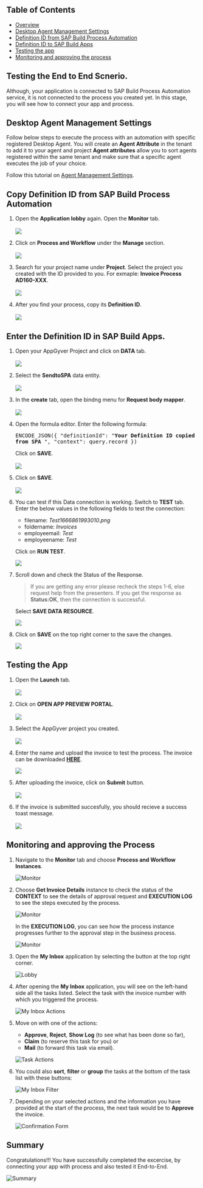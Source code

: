 ## Table of Contents
- [Overview](#overview)
- [Desktop Agent Management Settings](#AgentSettings)
- [Definition ID from SAP Build Process Automation](#SPA)
- [Definition ID to SAP Build Apps](#build)
- [Testing the app](#Test)
- [Monitoring and approving the process](#name)

## Testing the End to End Scnerio. <a name="overview"></a>
Although, your application is connected to SAP Build Process Automation service, it is not connected to the process you created yet. In this stage, you will see how to connect your app and process.


## Desktop Agent Management Settings <a name="AgentSettings"></a>
Follow below steps to execute the process with an automation with specific registered Desktop Agent.
You will create an **Agent Attribute** in the tenant to add it to your agent and project
**Agent attributes** allow you to sort agents registered within the same tenant and make sure that a specific agent executes the job of your choice.

Follow this tutorial on [Agent Management Settings](https://developers.sap.com/tutorials/spa-run-agent-settings.html).

## Copy Definition ID from SAP Build Process Automation <a name="SPA"></a>
1. Open the <b>Application lobby</b> again. Open the <b>Monitor</b> tab.<br><br>
![](images/ss1.png)

2. Click on <b>Process and Workflow</b> under the <b>Manage </b> section.<br><br>
![](images/Processes%20and%20Workflows.png)

3. Search for your project name under <b>Project</b>. Select the project you created with the ID provided to you. For exmaple: <b>Invoice Process AD160-XXX</b>.<br><br>
![](images/Search%20invoice.png)

4. After you find your process, copy its <b>Definition ID</b>.<br><br>
![](images/Def%20ID.png)

## Enter the Definition ID in SAP Build Apps. <a name="build"></a>

1. Open your AppGyver Project and click on <b>DATA</b> tab. <br><br>
![](images/ss4.png)

2. Select the <b>SendtoSPA</b> data entity.<br><br>
![](images/ss5.png)

3. In the <b>create</b> tab, open the bindng menu for <b> Request body mapper</b>.<br><br>
![](images/ss6.png)

4. Open the formula editor. Enter the following formula: <br><pre>ENCODE_JSON({  "definitionId": "<b>Your Definition ID copied from SPA</b> ",  "context":  query.record })  </pre>
Click on <b>SAVE</b>.<br><br>
![](images/ss7.png)

5. Click on <b>SAVE</b>.<br><br>
![](images/ss8.png)

6. You can test if this Data connection is working. Switch to <b>TEST</b> tab.<br>
Enter the below values in the following fields to test the connection:
    - filename: <i>Test1666861993010.png</i>
    - foldername: <i>Invoices</i>
    - employeemail: <i>Test</i>
    - employeename: <i>Test</i><br>

    Click on <b>RUN TEST</b>.

    ![](images/Test1.png)

7. Scroll down and check the Status of the Response.

    > If you are getting any error please recheck the steps 1-6, else request help from the presenters.
If you get the response as <b>Status:OK</b>, then the connection is successful.<br>

    Select **SAVE DATA RESOURCE**.

    ![](images/Test2.png)


8. Click on <b>SAVE</b> on the top right corner to the save the changes.

    ![](images/ss10.png)


## Testing the App <a name="Test"></a>

1. Open the <b>Launch</b> tab.<br><br>
![](images/ss11.png)

2. Click on <b> OPEN APP PREVIEW PORTAL</b>.<br><br>
![](images/ss12.png)

3. Select the AppGyver project you created.<br><br>
![](images/App.png)

4. Enter the name and upload the invoice to test the process.
The invoice can be downloaded <a href="https://github.com/SAP-samples/teched2022-AD160/blob/main/exercises/1_CreateAppGyverProject/images/Invoice.png?raw=true">**HERE**</a>.

    ![](images/ss14.png)

5. After uploading the invoice, click on **Submit** button.<br><br>
![](images/Submit%20.png)

6. If the invoice is submitted succesfully, you should recieve a success toast message.<br><br>
![](images/Successs%20s.png)




## Monitoring and approving the Process <a name="name"></a>

1. Navigate to the **Monitor** tab and choose **Process and Workflow Instances**.

    ![Monitor](images/01_Monitor.png)

2. Choose **Get Invoice Details** instance to check the status of the **CONTEXT** to see the details of approval request and **EXECUTION LOG** to see the steps executed by the process.

    ![Monitor](images/BB1.png)

    In the **EXECUTION LOG**, you can see how the process instance progresses further to the approval step in the business process.

    ![Monitor](images/BB2.png)

3. Open the **My Inbox** application by selecting the button at the top right corner.

    ![Lobby](images/BB3.png)

4. After opening the **My Inbox** application, you will see on the left-hand side all the tasks listed. Select the task with the invoice number with which you triggered the process.

    ![My Inbox Actions](images/03_MyInbox_Actions.png)

5. Move on with one of the actions:
      - **Approve**, **Reject**, **Show Log** (to see what has been done so far),
      - **Claim** (to reserve this task for you) or
      - **Mail** (to forward this task via email).

      ![Task Actions](images/04_TaskActions.png)

10. You could also **sort**, **filter** or **group** the tasks at the bottom of the task list with these buttons:

    ![My Inbox Filter](images/05_MyInbox_Filter.png)

11. Depending on your selected actions and the information you have provided at the start of the process, the next task would be to **Approve** the invoice.

    ![Confirmation Form](images/06_ConfirmationForm.png)




## Summary

Congratulations!!! You have successfully completed the excercise, by connecting your app with process and also tested it End-to-End.

![Summary](./images/Summary.png)

